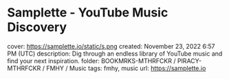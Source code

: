 # Samplette - YouTube Music Discovery

cover: https://samplette.io/static/s.png
created: November 23, 2022 6:57 PM (UTC)
description: Dig through an endless library of YouTube music and find your next inspiration.
folder: BOOKMRKS-MTHRFCKR / PIRACY-MTHRFCKR / FMHY / Music
tags: fmhy, music
url: https://samplette.io
